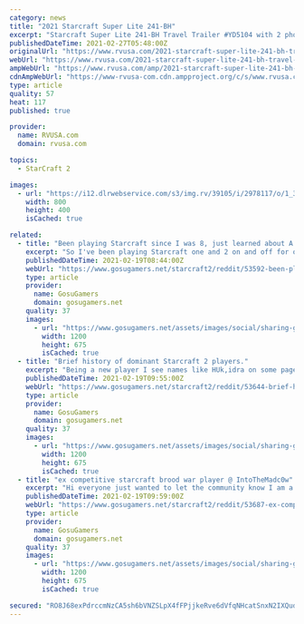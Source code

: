 ```yaml
---
category: news
title: "2021 Starcraft Super Lite 241-BH"
excerpt: "Starcraft Super Lite 241-BH Travel Trailer #YD5104 with 2 photos for sale in Clayton, Delaware 19938. See this unit and thousands more at RVUSA.com. Updated Daily."
publishedDateTime: 2021-02-27T05:48:00Z
originalUrl: "https://www.rvusa.com/2021-starcraft-super-lite-241-bh-travel-trailer-2978117"
webUrl: "https://www.rvusa.com/2021-starcraft-super-lite-241-bh-travel-trailer-2978117"
ampWebUrl: "https://www.rvusa.com/amp/2021-starcraft-super-lite-241-bh-travel-trailer-2978117"
cdnAmpWebUrl: "https://www-rvusa-com.cdn.ampproject.org/c/s/www.rvusa.com/amp/2021-starcraft-super-lite-241-bh-travel-trailer-2978117"
type: article
quality: 57
heat: 117
published: true

provider:
  name: RVUSA.com
  domain: rvusa.com

topics:
  - StarCraft 2

images:
  - url: "https://i12.dlrwebservice.com/s3/img.rv/39105/i/2978117/o/1_39105_2978117_120128335.jpg"
    width: 800
    height: 400
    isCached: true

related:
  - title: "Been playing Starcraft since I was 8, just learned about A moving."
    excerpt: "So I've been playing Starcraft one and 2 on and off for over a decade, usually in starts and stops. But I started playing Brood War around 8 years old, and as far as I knew to attack stuff you right clicked on an enemy,"
    publishedDateTime: 2021-02-19T08:44:00Z
    webUrl: "https://www.gosugamers.net/starcraft2/reddit/53592-been-playing-starcraft-since-i-was-8-just-learned-about-a-moving"
    type: article
    provider:
      name: GosuGamers
      domain: gosugamers.net
    quality: 37
    images:
      - url: "https://www.gosugamers.net/assets/images/social/sharing-generic-253163b9.jpg"
        width: 1200
        height: 675
        isCached: true
  - title: "Brief history of dominant Starcraft 2 players."
    excerpt: "Being a new player I see names like HUk,idra on some pages and have no idea who they are. Starcraft 2 has had a long and rich history and I would like to learn more about it."
    publishedDateTime: 2021-02-19T09:55:00Z
    webUrl: "https://www.gosugamers.net/starcraft2/reddit/53644-brief-history-of-dominant-starcraft-2-players"
    type: article
    provider:
      name: GosuGamers
      domain: gosugamers.net
    quality: 37
    images:
      - url: "https://www.gosugamers.net/assets/images/social/sharing-generic-253163b9.jpg"
        width: 1200
        height: 675
        isCached: true
  - title: "ex competitive starcraft brood war player @ IntoTheMadc0w"
    excerpt: "Hi everyone just wanted to let the community know I am a ex competitive starcraft brood war player from 2001-2003 I quit in 2003 and started playing again in late 2020"
    publishedDateTime: 2021-02-19T09:59:00Z
    webUrl: "https://www.gosugamers.net/starcraft2/reddit/53687-ex-competitive-starcraft-brood-war-player-intothemadc0w"
    type: article
    provider:
      name: GosuGamers
      domain: gosugamers.net
    quality: 37
    images:
      - url: "https://www.gosugamers.net/assets/images/social/sharing-generic-253163b9.jpg"
        width: 1200
        height: 675
        isCached: true

secured: "RO8J68exPdrccmNzCA5sh6bVNZSLpX4fFPjjkeRve6dVfqNHcatSnxN2IXQud8lBRtyGWx2GrBXJdiaEoXXpXiM6E1BJcV74L6dG0dOXLk2+48XqTnyNpAu2U0zpEmLaRD4nVJdISYgTglrn+CPGkkfyYeMUNqCzAsJ+hr1+DJ2jc7gC+3Ilh3bTC3vW2ZKvzqamLBdn0FaRN2RnUYSxebpZgdrc6ZcaPHiaHoKOUPV89aD0sZ2TURN0XyKW9Z0HgfsQ5dnJYRX9IBNrpDV93cCxYC7boZxA8B1vq5BntiM1U3VuW/P7sxkmfmre0xTqCOJaX71uc+11EpUTvRhbUEmvlsYt5M1NZx7UZ7n037A=;8qruhx0mGy2kVUEvFC4JwQ=="
---
```


